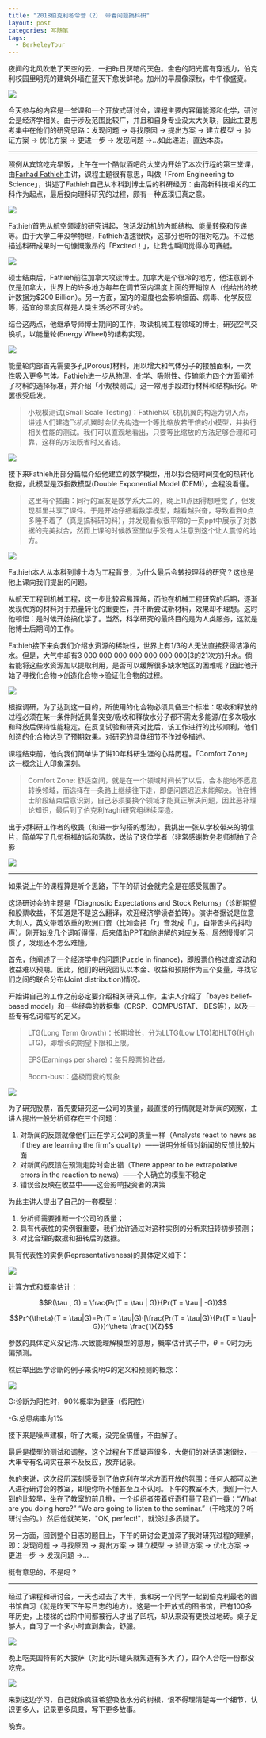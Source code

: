 ```yaml
---
title: "2018伯克利冬令营（2） 带着问题搞科研"
layout: post
categories: 写随笔
tags:
  - BerkeleyTour
---
```


夜间的北风吹散了天空的云，一扫昨日灰暗的天色。金色的阳光富有穿透力，伯克利校园里明亮的建筑外墙在蓝天下愈发鲜艳。加州的早晨像深秋，中午像盛夏。

<!-- more -->

![](http://ohn6qfqhe.bkt.clouddn.com/day2-1.jpeg)

今天参与的内容是一堂课和一个开放式研讨会，课程主要内容偏能源和化学，研讨会是经济学相关。由于涉及范围比较广，并且和自身专业没太大关联，因此主要思考集中在他们的研究思路：发现问题 -> 寻找原因 -> 提出方案 -> 建立模型 -> 验证方案 -> 优化方案 -> 更进一步 -> 发现问题 ->…如此递进，直达本质。

---

照例从宾馆吃完早饭，上午在一个酷似酒吧的大堂内开始了本次行程的第三堂课，由[Farhad Fathieh](http://yaghi.berkeley.edu/cv/FarhadFathiehCV.pdf)主讲，课程主题很有意思，叫做「From Engineering to Science」，讲述了Fathieh自己从本科到博士后的科研经历：由高新科技相关的工科作为起点，最后投向理科研究的过程，颇有一种返璞归真之意。

![](http://ohn6qfqhe.bkt.clouddn.com/day2-2.jpeg)

Fathieh首先从航空领域的研究讲起，包活发动机的内部结构、能量转换和传递等。由于大学三年没学物理，Fathieh语速很快，这部分也听的相对吃力。不过他描述科研成果时一句慷慨激昂的「Excited！」，让我也瞬间觉得亦可赛艇。

![](http://ohn6qfqhe.bkt.clouddn.com/day2-3.jpeg)

硕士结束后，Fathieh前往加拿大攻读博士。加拿大是个很冷的地方，他注意到不仅是加拿大，世界上的许多地方每年在调节室内温度上面的开销惊人（他给出的统计数据为$200 Billion）。另一方面，室内的湿度也会影响细菌、病毒、化学反应等，适宜的湿度同样是人类生活必不可少的。

结合这两点，他继承导师博士期间的工作，攻读机械工程领域的博士，研究空气交换机，以能量轮(Energy Wheel)的结构实现。

![](http://ohn6qfqhe.bkt.clouddn.com/day2-4.jpeg)

能量轮内部首先需要多孔(Porous)材料，用以增大和气体分子的接触面积，一次性吸入更多气体。Fathieh进一步从物理、化学、吸附性、传输能力四个方面阐述了材料的选择标准，并介绍「小规模测试」这一常用手段进行材料和结构研究。听罢很受启发。

> 小规模测试(Small Scale Testing)：Fathieh以飞机机翼的构造为切入点，讲述人们建造飞机机翼时会优先构造一个等比缩放若干倍的小模型，并执行相关性能的测试。我们可以直观地看出，只要等比缩放的方法足够合理和可靠，这样的方法既省时又省钱。

![](http://ohn6qfqhe.bkt.clouddn.com/day2-5.jpeg)

接下来Fathieh用部分篇幅介绍他建立的数学模型，用以拟合随时间变化的热转化数据，此模型是双指数模型(Double Exponential Model (DEM))，全程没看懂。

>  这里有个插曲：同行的室友是数学系大二的，晚上11点困得想睡觉了，但发现群里共享了课件。于是开始仔细看数学模型，越看越兴奋，导致看到0点多睡不着了（真是搞科研的料），并发现看似很平常的一页ppt中展示了对数据的完美拟合，然而上课的时候教室里似乎没有人注意到这个让人震惊的地方。

![](http://ohn6qfqhe.bkt.clouddn.com/day2-6.jpeg)

Fathieh本人从本科到博士均为工程背景，为什么最后会转投理科的研究？这也是他上课向我们提出的问题。

从航天工程到机械工程，这一步比较容易理解，而他在机械工程研究的后期，逐渐发现优秀的材料对于热量转化的重要性，并不断尝试新材料，效果却不理想。这时他顿悟：是时候开始搞化学了。当然，科学研究的最终目的是为人类服务，这就是他博士后期间的工作。

Fathieh接下来向我们介绍水资源的稀缺性，世界上有1/3的人无法直接获得洁净的水。但是，大气中却有3 000 000 000 000 000 000 000(3的21次方)升水。倘若能将这些水资源加以提取利用，是否可以缓解很多缺水地区的困难呢？因此他开始了寻找化合物->创造化合物->验证化合物的过程。

![](http://ohn6qfqhe.bkt.clouddn.com/day2-7.jpeg)

根据调研，为了达到这一目的，所使用的化合物必须具备三个标准：吸收和释放的过程必须在某一条件附近具备突变/吸收和释放水分子都不需太多能源/在多次吸水和释放后保持性能稳定。在反复试验和研究对比后，该工作进行的比较顺利，他们创造的化合物达到了预期效果。对研究的具体细节不作过多描述。

课程结束前，他向我们简单讲了讲10年科研生涯的心路历程。「Comfort Zone」这一概念让人印象深刻。

> Comfort Zone: 舒适空间，就是在一个领域时间长了以后，会本能地不愿意转换领域，而选择在一条路上继续往下走，即便问题迟迟未能解决。他在博士阶段结束后意识到，自己必须要换个领域才能真正解决问题，因此恶补理论知识，最后到了伯克利Yaghi研究组继续深造。

出于对科研工作者的敬畏（和进一步勾搭的想法），我挑出一张从学校带来的明信片，简单写了几句祝福的话和落款，送给了这位学者（非常感谢教务老师抓拍了合影

![](http://ohn6qfqhe.bkt.clouddn.com/day2-8.jpg)

---

如果说上午的课程算是听个思路，下午的研讨会就完全是在感受氛围了。

这场研讨会的主题是「Diagnostic Expectations and Stock Returns」（诊断期望和股票收益，不知道是不是这么翻译，欢迎经济学读者拍砖）。演讲者据说是位意大利人，英文带着浓重的欧洲口音（比如会把「r」音发成「l」，自带舌头的抖动声）。刚开始没几个词听得懂，后来借助PPT和他讲解的对应关系，居然慢慢听习惯了，发现还不怎么难懂。

首先，他阐述了一个经济学中的问题(Puzzle in finance)，即股票价格过度波动和收益难以预期。因此，他们的研究团队以本金、收益和预期作为三个变量，寻找它们之间的联合分布(Joint distribution)情况。

开始讲自己的工作之前必定要介绍相关研究工作，主讲人介绍了「bayes belief-based model」和一些经典的数据集（CRSP、COMPUSTAT、IBES等），以及一些专有名词缩写的定义。

> LTG(Long Term Growth)：长期增长，分为LLTG(Low LTG)和HLTG(High LTG)，即增长的期望下限和上限。
>
> EPS(Earnings per share)：每只股票的收益。
>
> Boom-bust：盛极而衰的现象

![](http://ohn6qfqhe.bkt.clouddn.com/day2-9.jpg)

为了研究股票，首先要研究这一公司的质量，最直接的行情就是对新闻的观察，主讲人提出一般分析师存在三个问题：

1. 对新闻的反馈就像他们正在学习公司的质量一样（Analysts react to news as if they are learning the firm's quality）——说明分析师对新闻的反馈比较片面
2. 对新闻的反馈在预测走势时会出错（There appear to be extrapolative errors in the reaction to news）——个人确立的模型不稳定
3. 错误会反映在收益中——这会影响投资者的决策

为此主讲人提出了自己的一套模型：

1. 分析师需要推断一个公司的质量；
2. 具有代表性的实例很重要，我们允许通过对这种实例的分析来扭转初步预测；
3. 对比合理的数据和扭转后的数据。

具有代表性的实例(Representativeness)的具体定义如下：

![](http://ohn6qfqhe.bkt.clouddn.com/day2-10.jpg)

计算方式和概率估计：

$$R(\tau , G) = \frac{Pr(T = \tau | G)}{Pr(T = \tau | -G)}$$

$$Pr^{\theta}(T = \tau|G)=Pr(T = \tau|G)·[\frac{Pr(T = \tau|G)}{Pr(T = \tau|-G)}]^\theta \frac{1}{Z}$$

参数的具体定义没记清..大致能理解模型的意思，概率估计式子中，$\theta = 0$时为无偏预测。

然后举出医学诊断的例子来说明G的定义和预测的概念：

![](http://ohn6qfqhe.bkt.clouddn.com/day2-11.jpg)

G:诊断为阳性时，90%概率为健康（假阳性）

-G:总患病率为1%

接下来是噪声建模，听了大概，没完全搞懂，不曲解了。

最后是模型的测试和调整，这个过程台下质疑声很多，大佬们的对话语速很快，一大串专有名词实在来不及反应，放弃记录。

总的来说，这次经历深刻感受到了伯克利在学术方面开放的氛围：任何人都可以进入进行研讨会的教室，即便你听不懂甚至互不认同。下午的教室不大，我们一行人到的比较早，坐在了教室的前几排，一个组织者带着好奇打量了我们一番：“What are you doing here?” “We are going to listen to the seminar.”（干啥来的？听研讨会的。）然后他就笑笑，"OK, perfect!"，就没过多质疑了。

另一方面，回到整个日志的题目上，下午的研讨会更加深了我对研究过程的理解，即：发现问题 -> 寻找原因 -> 提出方案 -> 建立模型 -> 验证方案 -> 优化方案 -> 更进一步 -> 发现问题 ->…

挺有意思的，不是吗？

---

经过了课程和研讨会，一天也过去了大半，我和另一个同学一起到伯克利最老的图书馆自习（就是昨天下午写日志的地方）。这是一个开放式的图书馆，已有100多年历史，上楼梯的台阶中间都被行人才出了凹坑，却从来没有更换过地砖。桌子足够大，自习了一个多小时直到集合，舒服。

![](http://ohn6qfqhe.bkt.clouddn.com/day2-12.jpeg)

晚上吃美国特有的大披萨（对比可乐罐头就知道有多大了），四个人合吃一份都没吃完。

![](http://ohn6qfqhe.bkt.clouddn.com/day2-13.jpeg)

来到这边学习，自己就像疯狂希望吸收水分的树根，恨不得理清楚每一个细节，认识更多人，记录更多风景，写下更多故事。

晚安。